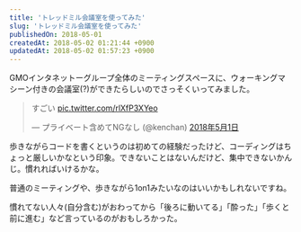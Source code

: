 ```yaml
---
title: 'トレッドミル会議室を使ってみた'
slug: 'トレッドミル会議室を使ってみた'
publishedOn: 2018-05-01
createdAt: 2018-05-02 01:21:44 +0900
updatedAt: 2018-05-02 01:57:23 +0900
---
```

GMOインタネットーグループ全体のミーティングスペースに、ウォーキングマシーン付きの会議室(?)ができたらしいのでさっそくいってみました。

<blockquote class="twitter-tweet" data-lang="ja"><p lang="ja" dir="ltr">すごい <a href="https://t.co/rlXfP3XYeo">pic.twitter.com/rlXfP3XYeo</a></p>&mdash; プライベート含めてNGなし (@kenchan) <a href="https://twitter.com/kenchan/status/991231610824474626?ref_src=twsrc%5Etfw">2018年5月1日</a></blockquote>
<script async src="https://platform.twitter.com/widgets.js" charset="utf-8"></script>

歩きながらコードを書くというのは初めての経験だったけど、コーディングはちょっと厳しいかなという印象。できないことはないんだけど、集中できないかんじ。慣れればいけるかな。

普通のミーティングや、歩きながら1on1みたいなのはいいかもしれないですね。

慣れてない人々(自分含む)がおわってから「後ろに動いてる」「酔った」「歩くと前に進む」など言っているのがおもしろかった。
